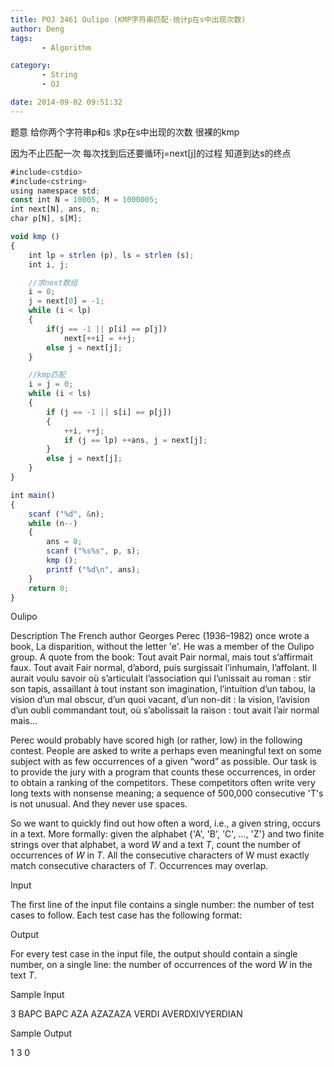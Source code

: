 ```yaml
---
title: POJ 3461 Oulipo (KMP字符串匹配·统计p在s中出现次数)
author: Deng
tags: 
       - Algorithm

category: 
       - String
       - OJ

date: 2014-09-02 09:51:32
---
```

题意 给你两个字符串p和s 求p在s中出现的次数 很裸的kmp

因为不止匹配一次 每次找到后还要循环j=next[j]的过程 知道到达s的终点

```js 
#include<cstdio>
#include<cstring>
using namespace std;
const int N = 10005, M = 1000005;
int next[N], ans, n;
char p[N], s[M];

void kmp ()
{
    int lp = strlen (p), ls = strlen (s);
    int i, j;

    //求next数组
    i = 0;
    j = next[0] = -1;
    while (i < lp)
    {
        if(j == -1 || p[i] == p[j])
            next[++i] = ++j;
        else j = next[j];
    }

    //kmp匹配
    i = j = 0;
    while (i < ls)
    {
        if (j == -1 || s[i] == p[j])
        {
            ++i, ++j;
            if (j == lp) ++ans, j = next[j];
        }
        else j = next[j];
    }
}

int main()
{
    scanf ("%d", &n);
    while (n--)
    {
        ans = 0;
        scanf ("%s%s", p, s);
        kmp ();
        printf ("%d\n", ans);
    }
    return 0;
}
```

Oulipo

Description
The French author Georges Perec (1936–1982) once wrote a book, La disparition, without the letter 'e'. He was a member of the Oulipo group. A quote from the book:
Tout avait Pair normal, mais tout s’affirmait faux. Tout avait Fair normal, d’abord, puis surgissait l’inhumain, l’affolant. Il aurait voulu savoir où s’articulait l’association qui l’unissait au roman : stir son tapis, assaillant à tout instant son imagination, l’intuition d’un tabou, la vision d’un mal obscur, d’un quoi vacant, d’un non-dit : la vision, l’avision d’un oubli commandant tout, où s’abolissait la raison : tout avait l’air normal mais…

Perec would probably have scored high (or rather, low) in the following contest. People are asked to write a perhaps even meaningful text on some subject with as few occurrences of a given “word” as possible. Our task is to provide the jury with a program that counts these occurrences, in order to obtain a ranking of the competitors. These competitors often write very long texts with nonsense meaning; a sequence of 500,000 consecutive 'T's is not unusual. And they never use spaces.

So we want to quickly find out how often a word, i.e., a given string, occurs in a text. More formally: given the alphabet {'A', 'B', 'C', …, 'Z'} and two finite strings over that alphabet, a word *W* and a text *T*, count the number of occurrences of *W* in *T*. All the consecutive characters of W must exactly match consecutive characters of *T*. Occurrences may overlap.

Input

The first line of the input file contains a single number: the number of test cases to follow. Each test case has the following format:

Output

For every test case in the input file, the output should contain a single number, on a single line: the number of occurrences of the word *W* in the text *T*.

Sample Input

3 BAPC BAPC AZA AZAZAZA VERDI AVERDXIVYERDIAN

Sample Output

1 3 0